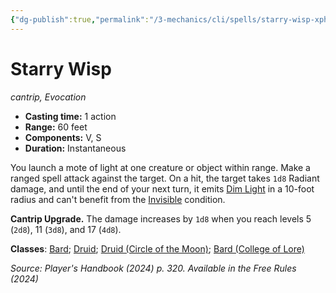 ```yaml
---
{"dg-publish":true,"permalink":"/3-mechanics/cli/spells/starry-wisp-xphb/","tags":["ttrpg-cli/compendium/src/5e/xphb","ttrpg-cli/spell/class/bard","ttrpg-cli/spell/class/druid","ttrpg-cli/spell/feat/druidic-warrior","ttrpg-cli/spell/feat/magic-initiate","ttrpg-cli/spell/feat/wood-elf-magic","ttrpg-cli/spell/level/cantrip","ttrpg-cli/spell/optfeature/pact-of-the-tome","ttrpg-cli/spell/school/evocation","ttrpg-cli/spell/subclass/circle-of-the-moon","ttrpg-cli/spell/subclass/college-of-lore"],"created":"2025-03-01T17:25:22.968-05:00","updated":"2025-04-01T12:21:34.704-04:00"}
---
```


# Starry Wisp
*cantrip, Evocation*  


- **Casting time:** 1 action
- **Range:** 60 feet
- **Components:** V, S
- **Duration:** Instantaneous

You launch a mote of light at one creature or object within range. Make a ranged spell attack against the target. On a hit, the target takes `1d8` Radiant damage, and until the end of your next turn, it emits [Dim Light](3-Mechanics/CLI/rules/variant-rules/dim-light-xphb.md) in a 10-foot radius and can't benefit from the [Invisible](3-Mechanics/CLI/rules/conditions.md#Invisible) condition.

**Cantrip Upgrade.** The damage increases by `1d8` when you reach levels 5 (`2d8`), 11 (`3d8`), and 17 (`4d8`).

**Classes**: [Bard](list-spells-classes-bard); [Druid](list-spells-classes-druid); [Druid (Circle of the Moon)](list-spells-classes-druid-xphb-circle-of-the-moon-xphb); [Bard (College of Lore)](list-spells-classes-bard-xphb-college-of-lore-xphb)

*Source: Player's Handbook (2024) p. 320. Available in the Free Rules (2024)*